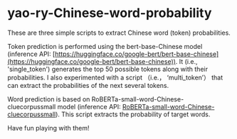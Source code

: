# yao-ry-Chinese-word-probability

These are three simple scripts to extract Chinese word (token) probabilities.

Token prediction is performed using the bert-base-Chinese model (inference API: [https://huggingface.co/google-bert/bert-base-chinese](https://huggingface.co/google-bert/bert-base-chinese)). It (i.e., 'single_token') generates the top 50 possible tokens along with their probabilities. I also experimented with a script （i.e.， ‘multi_token’） that can extract the probabilities of the next several tokens.

Word prediction is based on RoBERTa-small-word-Chinese-cluecorpussmall model (inference API: [RoBERTa-small-word-Chinese-cluecorpussmall](https://huggingface.co/uer/roberta-small-word-chinese-cluecorpussmall)). This script extracts the probability of target words.

Have fun playing with them!
